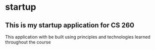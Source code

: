 # startup
## This is my startup application for CS 260
This application with be built using principles and technologies learned throughout the course

